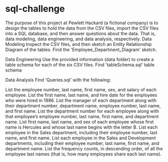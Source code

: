 # sql-challenge
The purpose of this project at Pewlett Hackard (a fictional company) is to design the tables to hold the data from the CSV files, import the CSV files into a SQL database, and then answer questions about the data. That is, data modeling, data engineering, and data analysis, respectively.
Data Modeling
Inspect the CSV files, and then sketch an Entity Relationship Diagram of the tables. Find the 'Employee_Department_Diagram' sketch.

Data Engineering
Use the provided information (data folder) to create a table schema for each of the six CSV files. Find 'tableSchema.sql' table schema

Data Analysis
Find 'Queries.sql' with the following:

List the employee number, last name, first name, sex, and salary of each employee.
List the first name, last name, and hire date for the employees who were hired in 1986.
List the manager of each department along with their department number, department name, employee number, last name, and first name.
List the department number for each employee along with that employee’s employee number, last name, first name, and department name.
List first name, last name, and sex of each employee whose first name is Hercules and whose last name begins with the letter B.
List each employee in the Sales department, including their employee number, last name, and first name.
List each employee in the Sales and Development departments, including their employee number, last name, first name, and department name.
List the frequency counts, in descending order, of all the employee last names (that is, how many employees share each last name).